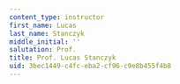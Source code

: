 ```yaml
---
content_type: instructor
first_name: Lucas
last_name: Stanczyk
middle_initial: ''
salutation: Prof.
title: Prof. Lucas Stanczyk
uid: 3bec1449-c4fc-eba2-cf96-c9e8b455f4b8
---
```

